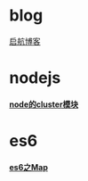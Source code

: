 # blog
[启航博客](http://blog.okgoes.com)

# nodejs
#### [node的cluster模块](nodejs/cluster.md)

# es6
#### [es6之Map](es6/map.md)
